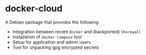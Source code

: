 # docker-cloud

A Debian package that provides the following

- Integration between recent `Docker` and (backported) `Shorewall`
- Installation of `docker-compose` tool
- Setup for application and admin users
- Tool for unpacking gpg encrypted secrets
